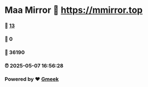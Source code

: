 # Maa Mirror :link: https://mmirror.top 
### :page_facing_up: [13](https://mmirror.top/tag.html) 
### :speech_balloon: 0 
### :hibiscus: 36190 
### :alarm_clock: 2025-05-07 16:56:28 
### Powered by :heart: [Gmeek](https://github.com/Meekdai/Gmeek)
